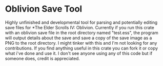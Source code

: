 # Oblivion Save Tool
Highly unfinished and developmental tool for parsing and potentially editing save files for *The Elder Scrolls IV: Oblivion. Currently if you run this crate with an oblivion save file in the root directory named "test.ess", the program will output details about the save and save a copy of the save image as a PNG to the root directory. I might tinker with this and I'm not looking for any contributions. If you find anything useful in this crate you can fork it or copy what i've done and use it. I don't see anyone using any of this code but if someone does, credit is appreciated.
